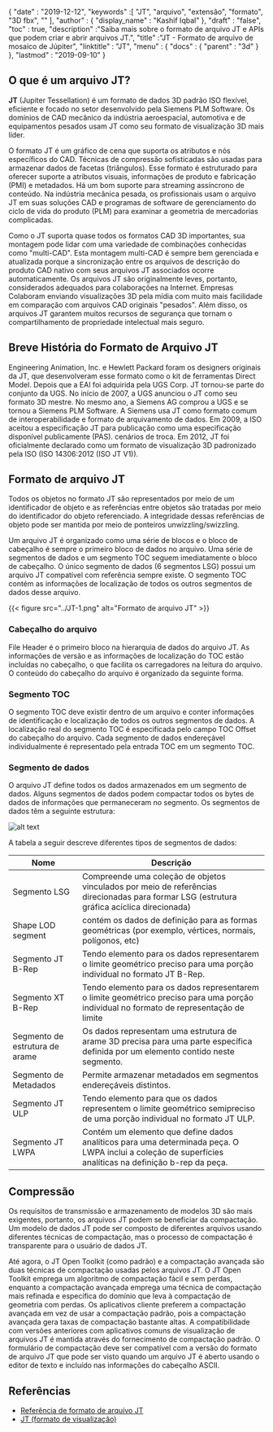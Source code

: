 {
  "date" : "2019-12-12",
  "keywords" :[ "JT", "arquivo", "extensão", "formato", "3D fbx", "" ],
  "author" : {
    "display_name" : "Kashif Iqbal"
},
  "draft" : "false",
  "toc" : true,
  "description" :"Saiba mais sobre o formato de arquivo JT e APIs que podem criar e abrir arquivos JT.",
  "title" :"JT - Formato de arquivo de mosaico de Júpiter",
  "linktitle" : "JT",
  "menu" : {
    "docs" : {
      "parent" : "3d"
}
},
  "lastmod" : "2019-09-10"
}

## O que é um arquivo JT?

**JT** (Jupiter Tessellation) é um formato de dados 3D padrão ISO flexível, eficiente e focado no setor desenvolvido pela Siemens PLM Software. Os domínios de CAD mecânico da indústria aeroespacial, automotiva e de equipamentos pesados usam JT como seu formato de visualização 3D mais líder.

O formato JT é um gráfico de cena que suporta os atributos e nós específicos do CAD. Técnicas de compressão sofisticadas são usadas para armazenar dados de facetas (triângulos). Esse formato é estruturado para oferecer suporte a atributos visuais, informações de produto e fabricação (PMI) e metadados. Há um bom suporte para streaming assíncrono de conteúdo. Na indústria mecânica pesada, os profissionais usam o arquivo JT em suas soluções CAD e programas de software de gerenciamento do ciclo de vida do produto (PLM) para examinar a geometria de mercadorias complicadas.

Como o JT suporta quase todos os formatos CAD 3D importantes, sua montagem pode lidar com uma variedade de combinações conhecidas como "multi-CAD". Esta montagem multi-CAD é sempre bem gerenciada e atualizada porque a sincronização entre os arquivos de descrição do produto CAD nativo com seus arquivos JT associados ocorre automaticamente. Os arquivos JT são originalmente leves, portanto, considerados adequados para colaborações na Internet. Empresas Colaboram enviando visualizações 3D pela mídia com muito mais facilidade em comparação com arquivos CAD originais "pesados". Além disso, os arquivos JT garantem muitos recursos de segurança que tornam o compartilhamento de propriedade intelectual mais seguro.

## Breve História do Formato de Arquivo JT

Engineering Animation, Inc. e Hewlett Packard foram os designers originais da JT, que desenvolveram esse formato como o kit de ferramentas Direct Model. Depois que a EAI foi adquirida pela UGS Corp. JT tornou-se parte do conjunto da UGS. No início de 2007, a UGS anunciou o JT como seu formato 3D mestre. No mesmo ano, a Siemens AG comprou a UGS e se tornou a Siemens PLM Software. A Siemens usa JT como formato comum de interoperabilidade e formato de arquivamento de dados. Em 2009, a ISO aceitou a especificação JT para publicação como uma especificação disponível publicamente (PAS). cenários de troca. Em 2012, JT foi oficialmente declarado como um formato de visualização 3D padronizado pela ISO (ISO 14306:2012 (ISO JT V1)).

## Formato de arquivo JT ##

Todos os objetos no formato JT são representados por meio de um identificador de objeto e as referências entre objetos são tratadas por meio do identificador do objeto referenciado. A integridade dessas referências de objeto pode ser mantida por meio de ponteiros unwizzling/swizzling.

Um arquivo JT é organizado como uma série de blocos e o bloco de cabeçalho é sempre o primeiro bloco de dados no arquivo. Uma série de segmentos de dados e um segmento TOC seguem imediatamente o bloco de cabeçalho. O único segmento de dados (6 segmentos LSG) possui um arquivo JT compatível com referência sempre existe. O segmento TOC contém as informações de localização de todos os outros segmentos de dados desse arquivo.

{{< figure src="../JT-1.png" alt="Formato de arquivo JT" >}}

### Cabeçalho do arquivo ###

File Header é o primeiro bloco na hierarquia de dados do arquivo JT. As informações de versão e as informações de localização do TOC estão incluídas no cabeçalho, o que facilita os carregadores na leitura do arquivo. O conteúdo do cabeçalho do arquivo é organizado da seguinte forma.

### Segmento TOC ###

O segmento TOC deve existir dentro de um arquivo e conter informações de identificação e localização de todos os outros segmentos de dados. A localização real do segmento TOC é especificada pelo campo TOC Offset do cabeçalho do arquivo. Cada segmento de dados endereçável individualmente é representado pela entrada TOC em um segmento TOC.

### Segmento de dados ###

O arquivo JT define todos os dados armazenados em um segmento de dados. Alguns segmentos de dados podem compactar todos os bytes de dados de informações que permaneceram no segmento. Os segmentos de dados têm a seguinte estrutura:

![alt text](../JT-2.png "JT Data Segment")

A tabela a seguir descreve diferentes tipos de segmentos de dados:

|Nome|Descrição
---|---|
|Segmento LSG|Compreende uma coleção de objetos vinculados por meio de referências direcionadas para formar LSG (estrutura gráfica acíclica direcionada)
|Shape LOD segment|contém os dados de definição para as formas geométricas (por exemplo, vértices, normais, polígonos, etc)
|Segmento JT B-Rep|Tendo elemento para os dados representarem o limite geométrico preciso para uma porção individual no formato JT B-Rep.
|Segmento XT B-Rep|Tendo elemento para os dados representarem o limite geométrico preciso para uma porção individual no formato de representação de limite
|Segmento de estrutura de arame|Os dados representam uma estrutura de arame 3D precisa para uma parte específica definida por um elemento contido neste segmento.
|Segmento de Metadados|Permite armazenar metadados em segmentos endereçáveis distintos.
|Segmento JT ULP|Tendo elemento para que os dados representem o limite geométrico semipreciso de uma porção individual no formato JT ULP.
|Segmento JT LWPA|Contém um elemento que define dados analíticos para uma determinada peça. O LWPA inclui a coleção de superfícies analíticas na definição b-rep da peça.

## Compressão ##

Os requisitos de transmissão e armazenamento de modelos 3D são mais exigentes, portanto, os arquivos JT podem se beneficiar da compactação. Um modelo de dados JT pode ser composto de diferentes arquivos usando diferentes técnicas de compactação, mas o processo de compactação é transparente para o usuário de dados JT.

Até agora, o JT Open Toolkit (como padrão) e a compactação avançada são duas técnicas de compactação usadas pelos arquivos JT. O JT Open Toolkit emprega um algoritmo de compactação fácil e sem perdas, enquanto a compactação avançada emprega uma técnica de compactação mais refinada e específica do domínio que leva à compactação de geometria com perdas. Os aplicativos cliente preferem a compactação avançada em vez de usar a compactação padrão, pois a compactação avançada gera taxas de compactação bastante altas. A compatibilidade com versões anteriores com aplicativos comuns de visualização de arquivos JT é mantida através do fornecimento de compactação padrão. O formulário de compactação deve ser compatível com a versão do formato de arquivo JT que pode ser visto quando um arquivo JT é aberto usando o editor de texto e incluído nas informações do cabeçalho ASCII.

## Referências ##

* [Referência de formato de arquivo JT](https://www.plm.automation.siemens.com/en_us/Images/JT-v10-file-format-reference-rev-B_tcm1023-233786.pdf)
* [JT (formato de visualização)](https://en.wikipedia.org/wiki/JT_(visualization_format)#Data_model)

